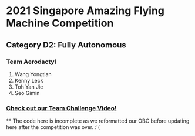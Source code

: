 # 2021 Singapore Amazing Flying Machine Competition 
## Category D2: Fully Autonomous

### Team Aerodactyl
1. Wang Yongtian
2. Kenny Leck
3. Toh Yan Jie
4. Seo Gimin

### [Check out our Team Challenge Video!](https://www.youtube.com/watch?v=Byf8UoCtb0g&t=14s&ab_channel=TohYanJie)


** The code here is incomplete as we reformatted our OBC before updating here after the competition was over. :'(
